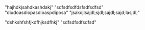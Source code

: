 "hajhdkjsahdkashdakj" "sdfsdfsdfdsfsdfsdfsd" "diudoasdiopasdioaspdiposa" "jsakdjlsajdl;sjdl;sajdl;sajd;lasjdl;"

"dshkshfshfjkdfhjksdfhkj"  "sdfsdfsdfsdfsd"